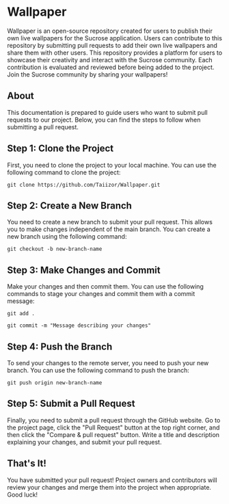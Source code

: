 <h1>Wallpaper</h1>

<p>Wallpaper is an open-source repository created for users to publish their own live wallpapers for the Sucrose application. Users can contribute to this repository by submitting pull requests to add their own live wallpapers and share them with other users. This repository provides a platform for users to showcase their creativity and interact with the Sucrose community. Each contribution is evaluated and reviewed before being added to the project. Join the Sucrose community by sharing your wallpapers!</p>

<h2>About</h2>

<p>This documentation is prepared to guide users who want to submit pull requests to our project. Below, you can find the steps to follow when submitting a pull request.</p>

<h2>Step 1: Clone the Project</h2>

<p>First, you need to clone the project to your local machine. You can use the following command to clone the project:</p>

<pre><code>git clone https://github.com/Taiizor/Wallpaper.git</code></pre>

<h2>Step 2: Create a New Branch</h2>

<p>You need to create a new branch to submit your pull request. This allows you to make changes independent of the main branch. You can create a new branch using the following command:</p>

<pre><code>git checkout -b new-branch-name</code></pre>

<h2>Step 3: Make Changes and Commit</h2>

<p>Make your changes and then commit them. You can use the following commands to stage your changes and commit them with a commit message:</p>

<pre><code>git add .</code></pre>
<pre><code>git commit -m "Message describing your changes"</code></pre>

<h2>Step 4: Push the Branch</h2>

<p>To send your changes to the remote server, you need to push your new branch. You can use the following command to push the branch:</p>

<pre><code>git push origin new-branch-name</code></pre>

<h2>Step 5: Submit a Pull Request</h2>

<p>Finally, you need to submit a pull request through the GitHub website. Go to the project page, click the "Pull Request" button at the top right corner, and then click the "Compare &amp; pull request" button. Write a title and description explaining your changes, and submit your pull request.</p>

<h2>That's It!</h2>

<p>You have submitted your pull request! Project owners and contributors will review your changes and merge them into the project when appropriate. Good luck!</p>